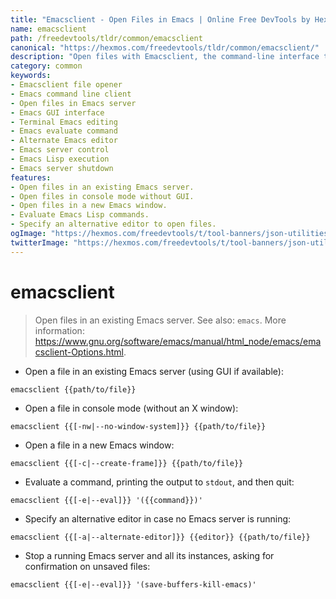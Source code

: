 ```yaml
---
title: "Emacsclient - Open Files in Emacs | Online Free DevTools by Hexmos"
name: emacsclient
path: /freedevtools/tldr/common/emacsclient
canonical: "https://hexmos.com/freedevtools/tldr/common/emacsclient/"
description: "Open files with Emacsclient, the command-line interface to Emacs. Quickly edit files and evaluate commands. Free online tool, no registration required."
category: common
keywords:
- Emacsclient file opener
- Emacs command line client
- Open files in Emacs server
- Emacs GUI interface
- Terminal Emacs editing
- Emacs evaluate command
- Alternate Emacs editor
- Emacs server control
- Emacs Lisp execution
- Emacs server shutdown
features:
- Open files in an existing Emacs server.
- Open files in console mode without GUI.
- Open files in a new Emacs window.
- Evaluate Emacs Lisp commands.
- Specify an alternative editor to open files.
ogImage: "https://hexmos.com/freedevtools/t/tool-banners/json-utilities-banner.png"
twitterImage: "https://hexmos.com/freedevtools/t/tool-banners/json-utilities-banner.png"
---
```


# emacsclient

> Open files in an existing Emacs server.
> See also: `emacs`.
> More information: <https://www.gnu.org/software/emacs/manual/html_node/emacs/emacsclient-Options.html>.

- Open a file in an existing Emacs server (using GUI if available):

`emacsclient {{path/to/file}}`

- Open a file in console mode (without an X window):

`emacsclient {{[-nw|--no-window-system]}} {{path/to/file}}`

- Open a file in a new Emacs window:

`emacsclient {{[-c|--create-frame]}} {{path/to/file}}`

- Evaluate a command, printing the output to `stdout`, and then quit:

`emacsclient {{[-e|--eval]}} '({{command}})'`

- Specify an alternative editor in case no Emacs server is running:

`emacsclient {{[-a|--alternate-editor]}} {{editor}} {{path/to/file}}`

- Stop a running Emacs server and all its instances, asking for confirmation on unsaved files:

`emacsclient {{[-e|--eval]}} '(save-buffers-kill-emacs)'`
